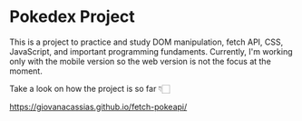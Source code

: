 # Pokedex Project

<p>This is a project to practice and study DOM manipulation, fetch API, CSS, JavaScript, and important programming fundaments. Currently, I'm working only with the mobile version so the web version is not the focus at the moment.</p>

<p> Take a look on how the project is so far 👇🏻</p>

<a>https://giovanacassias.github.io/fetch-pokeapi/</a>
